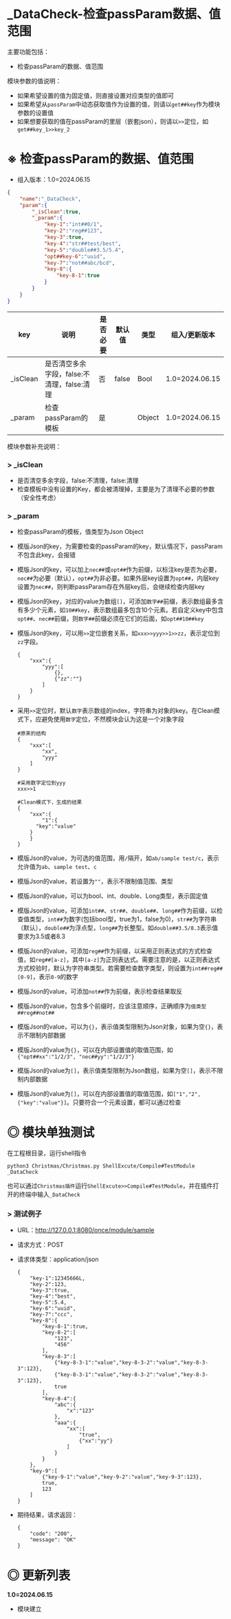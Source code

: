 # _DataCheck-检查passParam数据、值范围

主要功能包括：

- 检查passParam的数据、值范围

模块参数的值说明：

- 如果希望设置的值为固定值，则直接设置对应类型的值即可
- 如果希望从`passParam`中动态获取值作为设置的值，则请以`get##key`作为模块参数的设置值
- 如果想要获取的值在passParam的里层（嵌套json），则请以`>>`定位，如`get##key_1>>key_2`

# ※ 检查passParam的数据、值范围
- 组入版本：1.0=2024.06.15

```json
{
	"name":"_DataCheck",
	"param":{
		"_isClean":true,
		"_param":{
			"key-1":"int##0/1",
			"key-2":"reg##123",
			"key-3":true,
			"key-4":"str##test/best",
			"key-5":"double##3.5/5.4",
			"opt##key-6":"uuid",
			"key-7":"not##abc/bcd",
			"key-8":{
				"key-8-1":true
			}
    	}
  	}
}
```

| key      | 说明                                       | 是否必要 | 默认值 | 类型   | 组入/更新版本  |
| -------- | ------------------------------------------ | -------- | ------ | ------ | -------------- |
| _isClean | 是否清空多余字段，false:不清理，false:清理 | 否       | false  | Bool   | 1.0=2024.06.15 |
| _param   | 检查passParam的模板                        | 是       |        | Object | 1.0=2024.06.15 |

模块参数补充说明：

### > _isClean

- 是否清空多余字段，false:不清理，false:清理
- 检查模板中没有设置的Key，都会被清理掉，主要是为了清理不必要的参数（安全性考虑）

### > _param

- 检查passParam的模板，值类型为Json Object

- 模版Json的key，为需要检查的passParam的key，默认情况下，passParam不包含此key，会报错

- 模版Json的key，可以加上`nec##`或`opt##`作为前缀，以标注key是否为必要，`nec##`为必要（默认），`opt##`为非必要。如果外层key设置为`opt##`，内层key设置为`nec##`，则判断passParam存在外层key后，会继续检查内层key

- 模版Json的key，对应的value为数组`[]`，可添加`数字##`前缀，表示数组最多含有多少个元素，如`10##key`，表示数组最多包含10个元素。若自定义key中包含`opt##`、`nec##`前缀，则`数字##`前缀必须在它们的后面，如`opt##10##key`

- 模版Json的key，可以用`>>`定位嵌套关系，如`xxx>>yyy>>1>>zz`，表示定位到`zz`字段。

    ```
    {
    	"xxx":{
    		"yyy":[
    			{},
    			{"zz":""}
    		]
    	}
    }
    ```

- 采用`>>`定位时，默认`数字`表示数组的index，字符串为对象的key。在Clean模式下，应避免使用`数字`定位，不然模块会认为这是一个对象字段

    ```
    #原来的结构
    {
    	"xxx":[
    		"xx",
    		"yyy"
    	]
    }
    
    #采用数字定位到yyy
    xxx>>1
    
    #Clean模式下，生成的结果
    {
    	"xxx":{
    		"1":{
          "key":"value"
        }
    	}
    }
    ```

- 模版Json的value，为可选的值范围，用`/`隔开，如`ab/sample test/c`，表示允许值为`ab`、`sample test`、`c`

- 模版Json的value，若设置为`""`，表示不限制值范围、类型

- 模版Json的value，可以为bool、int、double、Long类型，表示固定值

- 模版Json的value，可添加`int##`、`str##`、`double##`、`long##`作为前缀，以检查值类型，`int##`为数字(包括bool型，true为1，false为0)，`str##`为字符串（默认），`double##`为浮点型，`long##`为长整型。如`double##3.5/8.3`表示值要求为3.5或者8.3

- 模版Json的value，可添加`reg##`作为前缀，以采用正则表达式的方式检查值，如`reg##[a-z]`，其中`[a-z]`为正则表达式。需要注意的是，以正则表达式方式校验时，默认为字符串类型。若需要检查数字类型，则设置为`int##reg##[0-9]`，表示`0-9`的数字

- 模版Json的value，可添加`not##`作为前缀，表示检查结果取反

- 模版Json的value，包含多个前缀时，应该注意顺序，正确顺序为`值类型##reg##not##`

- 模版Json的value，可以为`{}`，表示值类型限制为Json对象，如果为空`{}`，表示不限制内部数据

- 模版Json的value为`{}`，可以在内部设置值的取值范围，如`{"opt##xx":"1/2/3", "nec##yy":"1/2/3"}`

- 模版Json的value为`[]`，表示值类型限制为Json数组，如果为空`[]`，表示不限制内部数据

- 模版Json的value为`[]`，可以在内部设置值的取值范围，如`["1","2",{"key":"value"}]`。只要符合一个元素设置，都可以通过检查

# ◎ 模块单独测试

在工程根目录，运行shell指令

```
python3 Christmas/Christmas.py ShellExcute/Compile#TestModule _DataCheck
```

也可以通过`Christmas插件`运行`ShellExcute>>Compile#TestModule`，并在插件打开的终端中输入`_DataCheck`

### > 测试例子

- URL：http://127.0.0.1:8080/once/module/sample

- 请求方式：POST

- 请求体类型：application/json

    ```
    {
        "key-1":12345666L,
        "key-2":123,
        "key-3":true,
        "key-4":"best",
        "key-5":5.4,
        "key-6":"uuid",
        "key-7":"ccc",
        "key-8":{
            "key-8-1":true,
            "key-8-2":[
                "123",
                "456"
            ],
            "key-8-3":[
                {"key-8-3-1":"value","key-8-3-2":"value","key-8-3-3":123},
                {"key-8-3-1":"value","key-8-3-2":"value","key-8-3-3":123},
                true
            ],
            "key-8-4":{
                "abc":{
                    "x":"123"
                },
                "aaa":{
                    "xx":[
                        "true",
                        {"xx":"yy"}
                    ]
                }
            }
        },
        "key-9":[
            {"key-9-1":"value","key-9-2":"value","key-9-3":123},
            true,
            123
        ]
    }
    ```

- 期待结果，请求返回：

    ```
    {
        "code": "200",
        "message": "OK"
    }
    ```

# ◎ 更新列表

**1.0=2024.06.15**

- 模块建立